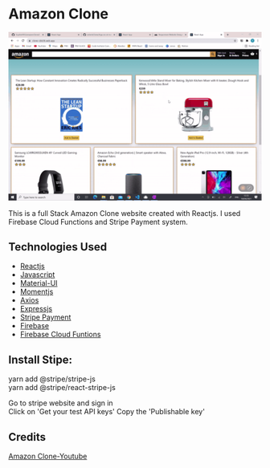 # Amazon Clone

![](amazonMockuo.gif)


This is a full Stack Amazon Clone website created with Reactjs. I used Firebase Cloud Functions and Stripe Payment system.

## Technologies Used
- [Reactjs](https://reactjs.org/)
- [Javascript](https://www.javascript.com/)
- [Material-UI](https://material-ui.com)
- [Momentjs](https://momentjs.com/)
- [Axios](https://github.com/axios/axios)
- [Expressjs](https://expressjs.com/)
- [Stripe Payment](https://stripe.com/ie)
- [Firebase](https://firebase.google.com/)
- [Firebase Cloud Funtions](https://firebase.google.com/docs/functions)


## Install Stipe:
yarn add @stripe/stripe-js  
yarn add @stripe/react-stripe-js 

Go to stripe website and sign in    
Click on 'Get your test API keys'
Copy the 'Publishable key' 

## Credits
[Amazon Clone-Youtube](https://www.youtube.com/watch?v=RDV3Z1KCBvo)